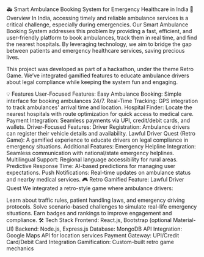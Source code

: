 🚑 Smart Ambulance Booking System for Emergency Healthcare in India
📖 Overview
In India, accessing timely and reliable ambulance services is a critical challenge, especially during emergencies. Our Smart Ambulance Booking System addresses this problem by providing a fast, efficient, and user-friendly platform to book ambulances, track them in real time, and find the nearest hospitals. By leveraging technology, we aim to bridge the gap between patients and emergency healthcare services, saving precious lives.

This project was developed as part of a hackathon, under the theme Retro Game. We’ve integrated gamified features to educate ambulance drivers about legal compliance while keeping the system fun and engaging.

💡 Features
User-Focused Features:
Easy Ambulance Booking: Simple interface for booking ambulances 24/7.
Real-Time Tracking: GPS integration to track ambulances' arrival time and location.
Hospital Finder: Locate the nearest hospitals with route optimization for quick access to medical care.
Payment Integration: Seamless payments via UPI, credit/debit cards, and wallets.
Driver-Focused Features:
Driver Registration: Ambulance drivers can register their vehicle details and availability.
Lawful Driver Quest (Retro Game): A gamified experience to educate drivers on legal compliance in emergency situations.
Additional Features:
Emergency Helpline Integration: Seamless communication with national/state emergency helplines.
Multilingual Support: Regional language accessibility for rural areas.
Predictive Response Time: AI-based predictions for managing user expectations.
Push Notifications: Real-time updates on ambulance status and nearby medical services.
🎮 Retro Gamified Feature: Lawful Driver Quest
We integrated a retro-style game where ambulance drivers:

Learn about traffic rules, patient handling laws, and emergency driving protocols.
Solve scenario-based challenges to simulate real-life emergency situations.
Earn badges and rankings to improve engagement and compliance.
🛠️ Tech Stack
Frontend: React.js, Bootstrap (optional Material-UI)
Backend: Node.js, Express.js
Database: MongoDB
API Integration: Google Maps API for location services
Payment Gateway: UPI/Credit Card/Debit Card Integration
Gamification: Custom-built retro game mechanics

